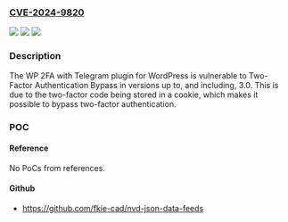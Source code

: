 ### [CVE-2024-9820](https://cve.mitre.org/cgi-bin/cvename.cgi?name=CVE-2024-9820)
![](https://img.shields.io/static/v1?label=Product&message=WP%202FA%20with%20Telegram&color=blue)
![](https://img.shields.io/static/v1?label=Version&message=*%3C%3D%203.0%20&color=brighgreen)
![](https://img.shields.io/static/v1?label=Vulnerability&message=CWE-784%20Reliance%20on%20Cookies%20without%20Validation%20and%20Integrity%20Checking%20in%20a%20Security%20Decision&color=brighgreen)

### Description

The WP 2FA with Telegram plugin for WordPress is vulnerable to Two-Factor Authentication Bypass in versions up to, and including, 3.0. This is due to the two-factor code being stored in a cookie, which makes it possible to bypass two-factor authentication.

### POC

#### Reference
No PoCs from references.

#### Github
- https://github.com/fkie-cad/nvd-json-data-feeds

